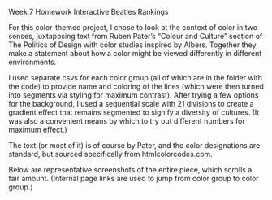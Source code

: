 Week 7 Homework
Interactive Beatles Rankings



For this color-themed project, I chose to look at the context of color in two senses, juxtaposing text from Ruben Pater’s “Colour and Culture” section of The Politics of Design with color studies inspired by Albers. Together they make a statement about how a color might be viewed differently in different environments.

I used separate csvs for each color group (all of which are in the folder with the code) to provide name and coloring of the lines (which were then turned into segments via styling for maximum contrast). After trying a few options for the background, I used a sequential scale with 21 divisions to create a gradient effect that remains segmented to signify a diversity of cultures. (It was also a convenient means by which to try out different numbers for maximum effect.)

The text (or most of it) is of course by Pater, and the color designations are standard, but sourced specifically from htmlcolorcodes.com.

Below are representative screenshots of the entire piece, which scrolls a fair amount. (Internal page links are used to jump from color group to color group.)

